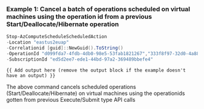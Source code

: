 ### Example 1: Cancel a batch of operations scheduled on virtual machines using the operation id from a previous Start/Deallocate/Hibernate operation
```powershell
Stop-AzComputeScheduleScheduledAction 
-Location "eastus2euap"
-Correlationid [guid]::NewGuid().ToString() 
-OperationId "d099fda7-4fdb-4db0-98e5-53fab1821267","333f8f97-32d0-4a88-9bf0-75e65da2052c","48d6d537-ecb0-40d5-b54e-fb92eb3eeee5","bf56f36d-edde-43ce-95aa-03f22c3bc286"
-SubscriptionId "ed5d2ee7-ede1-44bd-97a2-369489bbefe4"
```

```output
{{ Add output here (remove the output block if the example doesn't have an output) }}
```

The above command cancels scheduled operations (Start/Deallocate/Hibernate) on virtual machines using the operationids gotten from previous Execute/Submit type API calls

